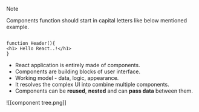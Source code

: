 > [!NOTE]
> Components function should start in capital letters like below mentioned example.

```

function Header(){
<h1> Hello React..!</h1>
}
```

- React application is entirely made of components.
- Components are building blocks of user interface.
- Working model - data, logic, appearance. 
- It resolves the complex UI into combine multiple components.
- Components can be **reused**, **nested** and can **pass data** between them.

![[component tree.png]]